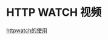 




# HTTP WATCH 视频

  [httpwatch的使用](https://www.bilibili.com/video/av37532764?from=search&seid=9571059098005990719)
